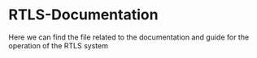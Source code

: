 # RTLS-Documentation
Here we can find the file related to the documentation and guide for the operation of the RTLS system
